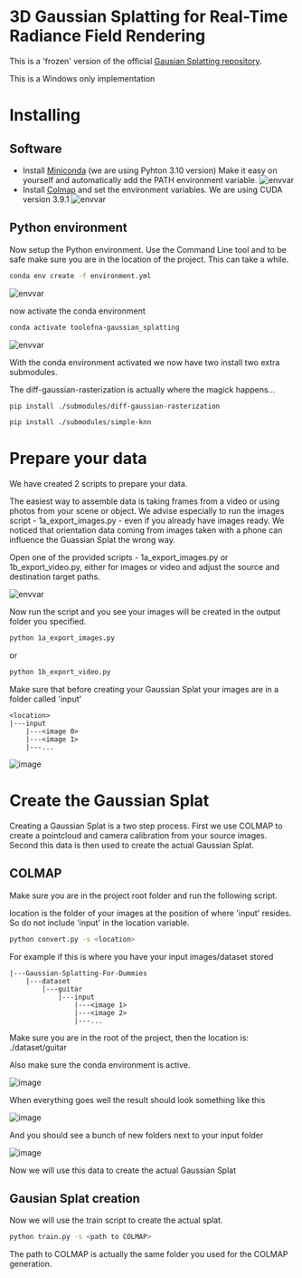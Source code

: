 # 3D Gaussian Splatting for Real-Time Radiance Field Rendering

This is a 'frozen' version of the official [Gausian Splatting repository](https://github.com/graphdeco-inria/gaussian-splatting).

This is a Windows only implementation

# Installing

## Software

- Install [Miniconda](https://repo.anaconda.com/miniconda/Miniconda3-py310_24.4.0-0-Windows-x86_64.exe) (we are using Pyhton 3.10 version) Make it easy on yourself and automatically add the PATH environment variable.
![envvar](https://raw.githubusercontent.com/tooldigital/StableDiffusionAPI/main/readme/conda.png) 
- Install [Colmap](https://github.com/colmap/colmap/releases/download/3.9.1/COLMAP-3.9.1-windows-cuda.zip) and set the environment variables. We are using CUDA version 3.9.1
![envvar](https://raw.githubusercontent.com/tooldigital/Gaussian-Splatting-For-Dummies/main/github_images/env_var.png)

## Python environment

Now setup the Python environment. Use the Command Line tool and to be safe make sure you are in the location of the project. This can take a while.

```bash
conda env create -f environment.yml
```
![envvar](https://raw.githubusercontent.com/tooldigital/Gaussian-Splatting-For-Dummies/main/github_images/cmd_1.png)

now activate the conda environment

```bash
conda activate toolofna-gaussian_splatting
```
![envvar](https://raw.githubusercontent.com/tooldigital/Gaussian-Splatting-For-Dummies/main/github_images/cmd_2.png)


With the conda environment activated we now have two install two extra submodules.

The diff-gaussian-rasterization is actually where the magick happens...
```bash
pip install ./submodules/diff-gaussian-rasterization
```

```bash
pip install ./submodules/simple-knn
```

# Prepare your data
We have created 2 scripts to prepare your data.

The easiest way to assemble data is taking frames from a video or using photos from your scene or object. We advise especially to run the images script - 1a_export_images.py - even if you already have images ready. We noticed that orientation data coming from images taken with a phone can influence the Guassian Splat the wrong way. 

Open one of the provided scripts - 1a_export_images.py or 1b_export_video.py, either for images or video and adjust the source and destination target paths.

![envvar](https://raw.githubusercontent.com/tooldigital/Gaussian-Splatting-For-Dummies/main/github_images/paths.png)

Now run the script and you see your images will be created in the output folder you specified.

```bash
python 1a_export_images.py
```
or 
```bash
python 1b_export_video.py
```

Make sure that before creating your Gaussian Splat your images are in a folder called 'input'

```
<location>
|---input
    |---<image 0>
    |---<image 1>
    |---...
```

![image](https://raw.githubusercontent.com/tooldigital/Gaussian-Splatting-For-Dummies/main/github_images/folder_structure.png)


# Create the Gaussian Splat

Creating a Gaussian Splat is a two step process. First we use COLMAP to create a pointcloud and camera calibration from your source images. 
Second this data is then used to create the actual Gaussian Splat.

## COLMAP

Make sure you are in the project root folder and run the following script. 

location is the folder of your images at the position of where 'input' resides. So do not include 'input' in the location variable. 

```bash
python convert.py -s <location>
```

For example if this is where you have your input images/dataset stored

```
|---Gaussian-Splatting-For-Dummies
    |---dataset
        |---guitar
            |---input
                |---<image 1>
                |---<image 2>
                |---...
```

Make sure you are in the root of the project, then the location is: ./dataset/guitar

Also make sure the conda environment is active.

![image](https://raw.githubusercontent.com/tooldigital/Gaussian-Splatting-For-Dummies/main/github_images/colmap_location.png)

When everything goes well the result should look something like this

![image](https://raw.githubusercontent.com/tooldigital/Gaussian-Splatting-For-Dummies/main/github_images/result.png)

And you should see a bunch of new folders next to your input folder

![image](https://raw.githubusercontent.com/tooldigital/Gaussian-Splatting-For-Dummies/main/github_images/folders_colmap_reult.png)

Now we will use this data to create the actual Gaussian Splat

## Gausian Splat creation

Now we will use the train script to create the actual splat.

```bash
python train.py -s <path to COLMAP>
```

The path to COLMAP is actually the same folder you used for the COLMAP generation.
